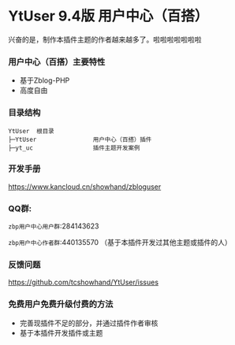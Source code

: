 YtUser 9.4版 用户中心（百搭）
===============
兴奋的是，制作本插件主题的作者越来越多了。啦啦啦啦啦啦啦

### 用户中心（百搭）主要特性
* 基于Zblog-PHP
* 高度自由

### 目录结构
```
YtUser  根目录
├─YtUser                用户中心（百搭）插件
├─yt_uc                 插件主题开发案例
```

### 开发手册
https://www.kancloud.cn/showhand/zbloguser

### QQ群:
`zbp用户中心用户群`:284143623 
   
`zbp用户中心作者群`:440135570 （基于本插件开发过其他主题或插件的人）

### 反馈问题
https://github.com/tcshowhand/YtUser/issues

### 免费用户免费升级付费的方法
* 完善现插件不足的部分，并通过插件作者审核
* 基于本插件开发插件或主题


